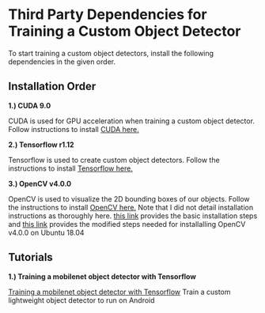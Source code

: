# Third Party Dependencies for Training a Custom Object Detector
To start training a custom object detectors, install the following dependencies in the given order.

## Installation Order

**1.) CUDA 9.0**

CUDA is used for GPU acceleration when training a custom object detector.  Follow instructions to install [CUDA here.](https://github.com/akirademoss/SnapCrack/blob/master/thirdparty/CUDA_Install.md) 

**2.) Tensorflow r1.12**

Tensorflow is used to create custom object detectors.  Follow the instructions to install [Tensorflow here.](https://github.com/akirademoss/SnapCrack/blob/master/thirdparty/TF_Install.md)


**3.) OpenCV v4.0.0**

OpenCV is used to visualize the 2D bounding boxes of our objects.  Follow the instructions to install [OpenCV here.](https://github.com/akirademoss/SnapCrack/tree/master/thirdparty/OpenCV%20Install%20Docs) Note that I did not detail installation instructions as thoroughly here.  [this link](https://github.com/akirademoss/SnapCrack/blob/master/thirdparty/OpenCV%20Install%20Docs/Ubuntu%2018.04_%20How%20to%20install%20OpenCV%20-%20PyImageSearch.pdf) provides the basic installation steps and [this link](https://github.com/akirademoss/SnapCrack/blob/master/thirdparty/OpenCV%20Install%20Docs/OpenCV%20Install%20for%20Deep%20Learning.pdf) provides the modified steps needed for installalling OpenCV v4.0.0 on Ubuntu 18.04

## Tutorials

**1.) Training a mobilenet object detector with Tensorflow**

[Training a mobilenet object detector with Tensorflow](https://git.ece.iastate.edu/sd/sdmay20-18/-/blob/master/Training/Dataset%20Tools%20&%20Object%20Detection.pdf) Train a custom lightweight object detector to run on Android
